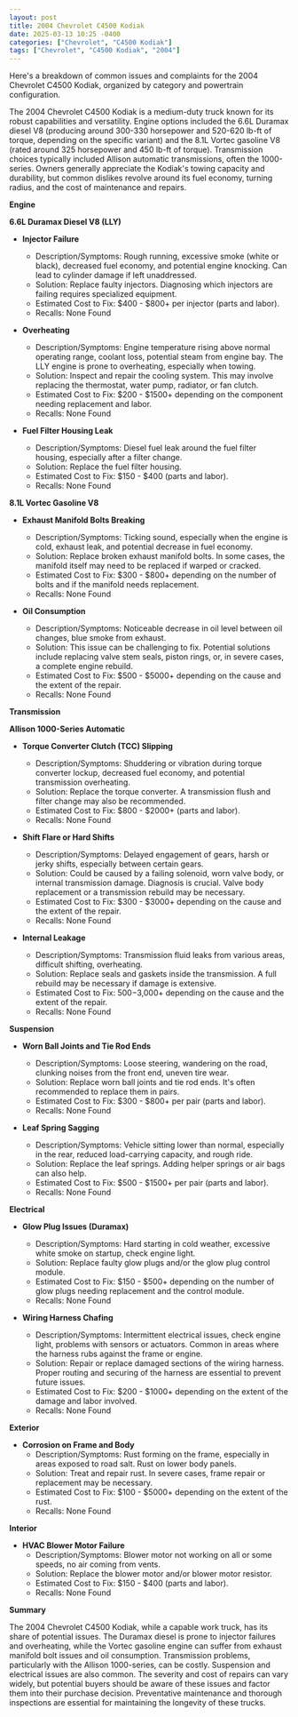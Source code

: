 ```yaml
---
layout: post
title: 2004 Chevrolet C4500 Kodiak
date: 2025-03-13 10:25 -0400
categories: ["Chevrolet", "C4500 Kodiak"]
tags: ["Chevrolet", "C4500 Kodiak", "2004"]
---
```

Here's a breakdown of common issues and complaints for the 2004 Chevrolet C4500 Kodiak, organized by category and powertrain configuration.

The 2004 Chevrolet C4500 Kodiak is a medium-duty truck known for its robust capabilities and versatility. Engine options included the 6.6L Duramax diesel V8 (producing around 300-330 horsepower and 520-620 lb-ft of torque, depending on the specific variant) and the 8.1L Vortec gasoline V8 (rated around 325 horsepower and 450 lb-ft of torque). Transmission choices typically included Allison automatic transmissions, often the 1000-series. Owners generally appreciate the Kodiak's towing capacity and durability, but common dislikes revolve around its fuel economy, turning radius, and the cost of maintenance and repairs.

**Engine**

**6.6L Duramax Diesel V8 (LLY)**

* **Injector Failure**
    * Description/Symptoms: Rough running, excessive smoke (white or black), decreased fuel economy, and potential engine knocking. Can lead to cylinder damage if left unaddressed.
    * Solution: Replace faulty injectors. Diagnosing which injectors are failing requires specialized equipment.
    * Estimated Cost to Fix: $400 - $800+ per injector (parts and labor).
    * Recalls: None Found

* **Overheating**
    * Description/Symptoms: Engine temperature rising above normal operating range, coolant loss, potential steam from engine bay. The LLY engine is prone to overheating, especially when towing.
    * Solution: Inspect and repair the cooling system. This may involve replacing the thermostat, water pump, radiator, or fan clutch.
    * Estimated Cost to Fix: $200 - $1500+ depending on the component needing replacement and labor.
    * Recalls: None Found

* **Fuel Filter Housing Leak**
    * Description/Symptoms: Diesel fuel leak around the fuel filter housing, especially after a filter change.
    * Solution: Replace the fuel filter housing.
    * Estimated Cost to Fix: $150 - $400 (parts and labor).
    * Recalls: None Found

**8.1L Vortec Gasoline V8**

* **Exhaust Manifold Bolts Breaking**
    * Description/Symptoms: Ticking sound, especially when the engine is cold, exhaust leak, and potential decrease in fuel economy.
    * Solution: Replace broken exhaust manifold bolts. In some cases, the manifold itself may need to be replaced if warped or cracked.
    * Estimated Cost to Fix: $300 - $800+ depending on the number of bolts and if the manifold needs replacement.
    * Recalls: None Found

* **Oil Consumption**
    * Description/Symptoms: Noticeable decrease in oil level between oil changes, blue smoke from exhaust.
    * Solution: This issue can be challenging to fix. Potential solutions include replacing valve stem seals, piston rings, or, in severe cases, a complete engine rebuild.
    * Estimated Cost to Fix: $500 - $5000+ depending on the cause and the extent of the repair.
    * Recalls: None Found

**Transmission**

**Allison 1000-Series Automatic**

* **Torque Converter Clutch (TCC) Slipping**
    * Description/Symptoms: Shuddering or vibration during torque converter lockup, decreased fuel economy, and potential transmission overheating.
    * Solution: Replace the torque converter. A transmission flush and filter change may also be recommended.
    * Estimated Cost to Fix: $800 - $2000+ (parts and labor).
    * Recalls: None Found

* **Shift Flare or Hard Shifts**
    * Description/Symptoms: Delayed engagement of gears, harsh or jerky shifts, especially between certain gears.
    * Solution: Could be caused by a failing solenoid, worn valve body, or internal transmission damage. Diagnosis is crucial. Valve body replacement or a transmission rebuild may be necessary.
    * Estimated Cost to Fix: $300 - $3000+ depending on the cause and the extent of the repair.
    * Recalls: None Found

* **Internal Leakage**
    * Description/Symptoms: Transmission fluid leaks from various areas, difficult shifting, overheating.
    * Solution: Replace seals and gaskets inside the transmission. A full rebuild may be necessary if damage is extensive.
    * Estimated Cost to Fix: $500-$3,000+ depending on the cause and the extent of the repair.
    * Recalls: None Found

**Suspension**

* **Worn Ball Joints and Tie Rod Ends**
    * Description/Symptoms: Loose steering, wandering on the road, clunking noises from the front end, uneven tire wear.
    * Solution: Replace worn ball joints and tie rod ends. It's often recommended to replace them in pairs.
    * Estimated Cost to Fix: $300 - $800+ per pair (parts and labor).
    * Recalls: None Found

* **Leaf Spring Sagging**
    * Description/Symptoms: Vehicle sitting lower than normal, especially in the rear, reduced load-carrying capacity, and rough ride.
    * Solution: Replace the leaf springs. Adding helper springs or air bags can also help.
    * Estimated Cost to Fix: $500 - $1500+ per pair (parts and labor).
    * Recalls: None Found

**Electrical**

* **Glow Plug Issues (Duramax)**
    * Description/Symptoms: Hard starting in cold weather, excessive white smoke on startup, check engine light.
    * Solution: Replace faulty glow plugs and/or the glow plug control module.
    * Estimated Cost to Fix: $150 - $500+ depending on the number of glow plugs needing replacement and the control module.
    * Recalls: None Found

* **Wiring Harness Chafing**
    * Description/Symptoms: Intermittent electrical issues, check engine light, problems with sensors or actuators. Common in areas where the harness rubs against the frame or engine.
    * Solution: Repair or replace damaged sections of the wiring harness. Proper routing and securing of the harness are essential to prevent future issues.
    * Estimated Cost to Fix: $200 - $1000+ depending on the extent of the damage and labor involved.
    * Recalls: None Found

**Exterior**

* **Corrosion on Frame and Body**
    * Description/Symptoms: Rust forming on the frame, especially in areas exposed to road salt. Rust on lower body panels.
    * Solution: Treat and repair rust. In severe cases, frame repair or replacement may be necessary.
    * Estimated Cost to Fix: $100 - $5000+ depending on the extent of the rust.
    * Recalls: None Found

**Interior**

* **HVAC Blower Motor Failure**
    * Description/Symptoms: Blower motor not working on all or some speeds, no air coming from vents.
    * Solution: Replace the blower motor and/or blower motor resistor.
    * Estimated Cost to Fix: $150 - $400 (parts and labor).
    * Recalls: None Found

**Summary**

The 2004 Chevrolet C4500 Kodiak, while a capable work truck, has its share of potential issues. The Duramax diesel is prone to injector failures and overheating, while the Vortec gasoline engine can suffer from exhaust manifold bolt issues and oil consumption. Transmission problems, particularly with the Allison 1000-series, can be costly. Suspension and electrical issues are also common. The severity and cost of repairs can vary widely, but potential buyers should be aware of these issues and factor them into their purchase decision. Preventative maintenance and thorough inspections are essential for maintaining the longevity of these trucks.

